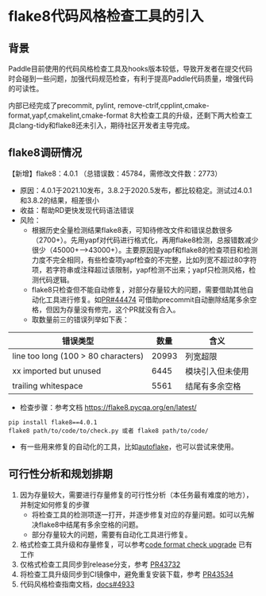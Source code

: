 # flake8代码风格检查工具的引入
## 背景
Paddle目前使用的代码风格检查工具及hooks版本较低，导致开发者在提交代码时会碰到一些问题，加强代码规范检查，有利于提高Paddle代码质量，增强代码的可读性。

内部已经完成了precommit, pylint, remove-ctrlf,cpplint,cmake-format,yapf,cmakelint,cmake-format 8大检查工具的升级，还剩下两大检查工具clang-tidy和flake8还未引入，期待社区开发者主导完成。

## flake8调研情况
【新增】flake8：4.0.1 （总错误数：45784，需修改文件数：2773）
* 原因：4.0.1于2021.10发布，3.8.2于2020.5发布，都比较稳定。测试过4.0.1和3.8.2的结果，相差很小
* 收益：帮助RD更快发现代码语法错误
* 风险：
  * 根据历史全量检测结果flake8表，可知待修改文件和错误总数很多（2700+）。先用yapf对代码进行格式化，再用flake8检测，总报错数减少很少（45000+–>43000+）。主要原因是yapf和flake8的检查项目和检测力度不完全相同，有些检查项yapf检查的不完整，比如列宽不超过80字符项，若字符串或注释超过该限制，yapf检测不出来；yapf只检测风格，检测代码逻辑。
   * flake8只检查但不能自动修复，对部分存量较大的问题，需要借助其他自动化工具进行修复。如[PR#44474](https://github.com/PaddlePaddle/Paddle/pull/44474) 可借助precommit自动删除结尾多余空格，但因为存量没有修完，这个PR就没有合入。
   * 取数量前三的错误列举如下表：

错误类型  | 数量  | 含义
 ----          | ----- | ------  
 line too long (100 > 80 characters)  | 20993 | 列宽超限 
 xx imported but unused                       | 6445 | 模块引入但未使用  
trailing whitespace                                 | 5561 | 结尾有多余空格

* 检查步骤：参考文档 https://flake8.pycqa.org/en/latest/
```shell
pip install flake8==4.0.1
flake8 path/to/code/to/check.py 或者 flake8 path/to/code/
```
* 有一些用来修复的自动化的工具，比如[autoflake](https://github.com/PyCQA/autoflake)，也可以尝试来使用。


## 可行性分析和规划排期
1. 因为存量较大，需要进行存量修复的可行性分析（本任务最有难度的地方），并制定如何修复的步骤
   * 将检查工具的检测项逐一打开，并逐步修复对应的存量问题。如可以先解决flake8中结尾有多余空格的问题。
   * 部分存量较大的问题，需要有自动化工具进行修复。
2. 格式检查工具升级和存量修复，可以参考[code format check upgrade](https://github.com/PaddlePaddle/Paddle/search?q=code%20format%20check%20upgrade&type=commits) 已有工作
3. 仅格式检查工具同步到release分支，参考 [PR43732](http://agroup.baidu.com/paddle-ci/md/article/2https://github.com/PaddlePaddle/Paddle/pull/43732)
4. 将检查工具升级同步到CI镜像中，避免重复安装下载，参考 [PR43534](https://github.com/PaddlePaddle/Paddle/pull/43534)
5. 代码风格检查指南文档，[docs#4933](https://github.com/PaddlePaddle/docs/pull/4933)
